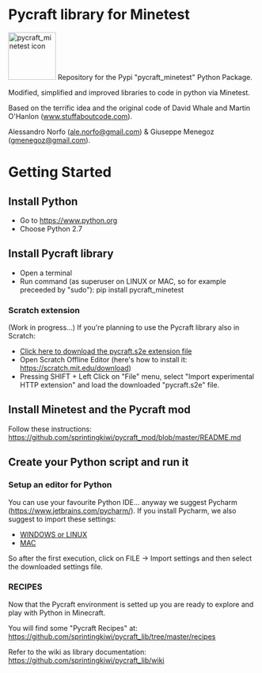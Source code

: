 # Pycraft library for Minetest
<img src="https://alessandronorfo.files.wordpress.com/2017/09/pycraft_minetest.png" alt="pycraft_minetest icon" height="96">
Repository for the Pypi "pycraft_minetest" Python Package.

Modified, simplified and improved libraries to code in python via Minetest.

Based on the terrific idea and the original code of David Whale and Martin O'Hanlon (www.stuffaboutcode.com).

Alessandro Norfo (ale.norfo@gmail.com) & Giuseppe Menegoz (gmenegoz@gmail.com).

# Getting Started
## Install Python
* Go to https://www.python.org
* Choose Python 2.7

## Install Pycraft library
* Open a terminal
* Run command (as superuser on LINUX or MAC, so for example preceeded by "sudo"): pip install pycraft_minetest

### Scratch extension
(Work in progress...)
If you're planning to use the Pycraft library also in Scratch:
* <a href="https://raw.githubusercontent.com/sprintingkiwi/pycraft_mod/master/pycraft.s2e" download>Click here to download the pycraft.s2e extension file</a>
* Open Scratch Offline Editor (here's how to install it: https://scratch.mit.edu/download)
* Pressing SHIFT + Left Click on "File" menu, select "Import experimental HTTP extension" and load the downloaded "pycraft.s2e" file.

## Install Minetest and the Pycraft mod
Follow these instructions: https://github.com/sprintingkiwi/pycraft_mod/blob/master/README.md

## Create your Python script and run it
### Setup an editor for Python
You can use your favourite Python IDE... anyway we suggest Pycharm (https://www.jetbrains.com/pycharm/). If you install Pycharm, we also suggest to import these settings:
* [WINDOWS or LINUX](https://drive.google.com/open?id=0B9leATA2g5JjT3V4RVNLNWpvNms)
* [MAC](https://drive.google.com/open?id=0B9leATA2g5JjQTBzSmdETmxCX1k)

So after the first execution, click on FILE -> Import settings and then select the downloaded settings file.

### RECIPES
Now that the Pycraft environment is setted up you are ready to explore and play with Python in Minecraft. 

You will find some "Pycraft Recipes" at: https://github.com/sprintingkiwi/pycraft_lib/tree/master/recipes

Refer to the wiki as library documentation: https://github.com/sprintingkiwi/pycraft_lib/wiki
